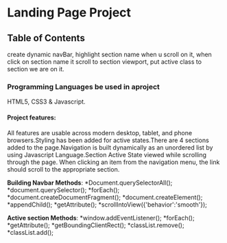# Landing Page Project

## Table of Contents
 create dynamic navBar, highlight section name when u scroll on it, when click on section name it scroll to section viewport, 
 put active class to section we are on it.

### Programming Languages be used in aproject
HTML5, CSS3 & Javascript.


#### Project features:
All features are usable across modern desktop, tablet, and phone browsers.Styling has been added for active states.There are 4 sections added to the page.Navigation is built dynamically as an unordered list by using Javascript Language.Section Active State viewed while scrolling through the page. When clicking an item from the navigation menu, the link should scroll to the appropriate section.

 **Building Navbar Methods**:
*Document.querySelectorAll();
*document.querySelector();
*forEach();
*document.createDocumentFragment();
*document.createElement();
*appendChild();
*getAttribute();
*scrollIntoView({'behavior':'smooth'});

**Active section Methods**:
*window.addEventListener();
*forEach();
*getAttribute();
*getBoundingClientRect();
*classList.remove();
*classList.add();